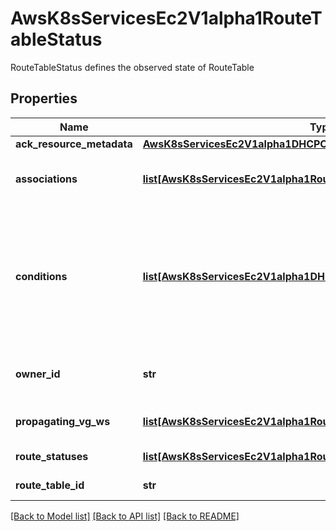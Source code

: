 # AwsK8sServicesEc2V1alpha1RouteTableStatus

RouteTableStatus defines the observed state of RouteTable
## Properties
Name | Type | Description | Notes
------------ | ------------- | ------------- | -------------
**ack_resource_metadata** | [**AwsK8sServicesEc2V1alpha1DHCPOptionsStatusAckResourceMetadata**](AwsK8sServicesEc2V1alpha1DHCPOptionsStatusAckResourceMetadata.md) |  | [optional] 
**associations** | [**list[AwsK8sServicesEc2V1alpha1RouteTableStatusAssociations]**](AwsK8sServicesEc2V1alpha1RouteTableStatusAssociations.md) | The associations between the route table and one or more subnets or a gateway. | [optional] 
**conditions** | [**list[AwsK8sServicesEc2V1alpha1DHCPOptionsStatusConditions]**](AwsK8sServicesEc2V1alpha1DHCPOptionsStatusConditions.md) | All CRS managed by ACK have a common &#x60;Status.Conditions&#x60; member that contains a collection of &#x60;ackv1alpha1.Condition&#x60; objects that describe the various terminal states of the CR and its backend AWS service API resource | [optional] 
**owner_id** | **str** | The ID of the Amazon Web Services account that owns the route table. | [optional] 
**propagating_vg_ws** | [**list[AwsK8sServicesEc2V1alpha1RouteTableStatusPropagatingVGWs]**](AwsK8sServicesEc2V1alpha1RouteTableStatusPropagatingVGWs.md) | Any virtual private gateway (VGW) propagating routes. | [optional] 
**route_statuses** | [**list[AwsK8sServicesEc2V1alpha1RouteTableStatusRouteStatuses]**](AwsK8sServicesEc2V1alpha1RouteTableStatusRouteStatuses.md) | The routes in the route table. | [optional] 
**route_table_id** | **str** | The ID of the route table. | [optional] 

[[Back to Model list]](../README.md#documentation-for-models) [[Back to API list]](../README.md#documentation-for-api-endpoints) [[Back to README]](../README.md)


